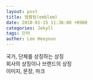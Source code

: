 ```yaml
---
layout: post
title: 엠블럼(emblem)
date: 2018-01-15 11:36:00 +0900
categories: Jekyll
tags: 단어
auther: Lee Heeyoun
---
```


국가, 단체를 상징하는 상징  
회사의 상징이나 브랜드의 상징  
이미지, 문장, 마크
